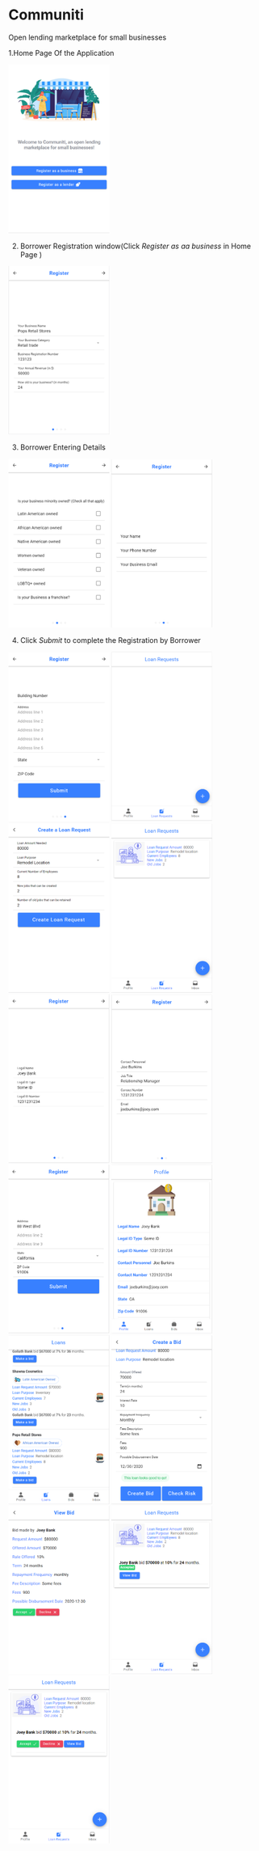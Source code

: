 # Communiti
Open lending marketplace for small businesses

1.Home Page Of the Application 

<img src="Screenshots/screen1.png" alt="screen1" width="200"/>

2. Borrower Registration window(Click _Register as aa business_ in Home Page )

<img src="Screenshots/screen2.png" alt="screen2" width="200"/>

3. Borrower Entering Details

<img src="Screenshots/screen3.png" alt="screen3" width="200"/>
<img src="Screenshots/screen4.png" alt="screen4" width="200"/>

4. Click *Submit* to complete the Registration by Borrower
<img src="Screenshots/screen5.png" alt="screen5" width="200"/>


<img src="Screenshots/loanreq.png" alt="loanreq.png" width="200"/>

<img src="Screenshots/loanreq2.png" alt="loanreq2.png" width="200"/>

<img src="Screenshots/loanreq3.png" alt="loanreq3.png" width="200"/>

<img src="Screenshots/len1.png" alt="len1.png" width="200"/>
<img src="Screenshots/len2.png" alt="len2.png" width="200"/>
<img src="Screenshots/len3.png" alt="len3.png" width="200"/>
<img src="Screenshots/len4.png" alt="len4.png" width="200"/>
<img src="Screenshots/len5.png" alt="len5.png" width="200"/>
<img src="Screenshots/len6.png" alt="len6.png" width="200"/>

<img src="Screenshots/viewbid.png" alt="viewbid.png" width="200"/>
<img src="Screenshots/accepted.png" alt="accepted.png" width="200"/>
<img src="Screenshots/borrbid.png" alt="borrbid.png" width="200"/>
